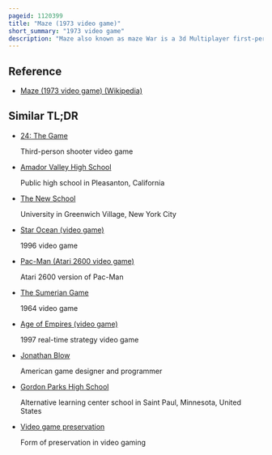 ```yaml
---
pageid: 1120399
title: "Maze (1973 video game)"
short_summary: "1973 video game"
description: "Maze also known as maze War is a 3d Multiplayer first-person Shooter Game developed in 1973 and expanded in 1974. The first Version was designed during a School Workstudy Program at nasa Ames Research Center by high School Students steve Colley Greg Thompson and Howard Palmer for imlac Pds-1. By the End of 1973 the Game featured shooting Elements and could be played on two Computers connected together. After Thompson began School at the Massachusetts Institute of Technology Thompson brought the Game to the Computer Science Lab at the School in february 1974 where he and dave Lebling expanded it into an eight-player Game using the School's digital Equipment Corporation pdp-10 Minicomputer and pds-1 Terminal along with adding scoring top. Other Programmers at Mit improved this Version of the Game which was also playable between People in different Universities over the nascent Arpanet. Due to the Popularity of the Game the Mit Lab Managers both played it while also trying to restrict its Use due to the high Amount of Time Students were spending on it. According to Reports the Defense advanced Research Projects Agency had banned the Game from the Arpanet at one Point because of its Popularity."
---
```


## Reference

- [Maze (1973 video game) (Wikipedia)](https://en.wikipedia.org/?curid=1120399)

## Similar TL;DR

- [24: The Game](/tldr/en/24-the-game)

  Third-person shooter video game

- [Amador Valley High School](/tldr/en/amador-valley-high-school)

  Public high school in Pleasanton, California

- [The New School](/tldr/en/the-new-school)

  University in Greenwich Village, New York City

- [Star Ocean (video game)](/tldr/en/star-ocean-video-game)

  1996 video game

- [Pac-Man (Atari 2600 video game)](/tldr/en/pac-man-atari-2600-video-game)

  Atari 2600 version of Pac-Man

- [The Sumerian Game](/tldr/en/the-sumerian-game)

  1964 video game

- [Age of Empires (video game)](/tldr/en/age-of-empires-video-game)

  1997 real-time strategy video game

- [Jonathan Blow](/tldr/en/jonathan-blow)

  American game designer and programmer

- [Gordon Parks High School](/tldr/en/gordon-parks-high-school)

  Alternative learning center school in Saint Paul, Minnesota, United States

- [Video game preservation](/tldr/en/video-game-preservation)

  Form of preservation in video gaming
